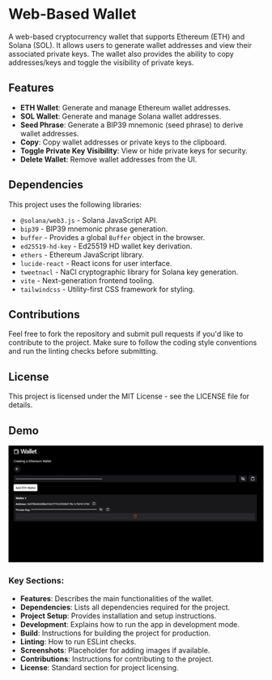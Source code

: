 # Web-Based Wallet

A web-based cryptocurrency wallet that supports Ethereum (ETH) and Solana (SOL). It allows users to generate wallet addresses and view their associated private keys. The wallet also provides the ability to copy addresses/keys and toggle the visibility of private keys.

## Features

- **ETH Wallet**: Generate and manage Ethereum wallet addresses.
- **SOL Wallet**: Generate and manage Solana wallet addresses.
- **Seed Phrase**: Generate a BIP39 mnemonic (seed phrase) to derive wallet addresses.
- **Copy**: Copy wallet addresses or private keys to the clipboard.
- **Toggle Private Key Visibility**: View or hide private keys for security.
- **Delete Wallet**: Remove wallet addresses from the UI.

## Dependencies

This project uses the following libraries:

- `@solana/web3.js` - Solana JavaScript API.
- `bip39` - BIP39 mnemonic phrase generation.
- `buffer` - Provides a global `Buffer` object in the browser.
- `ed25519-hd-key` - Ed25519 HD wallet key derivation.
- `ethers` - Ethereum JavaScript library.
- `lucide-react` - React icons for user interface.
- `tweetnacl` - NaCl cryptographic library for Solana key generation.
- `vite` - Next-generation frontend tooling.
- `tailwindcss` - Utility-first CSS framework for styling.

## Contributions
Feel free to fork the repository and submit pull requests if you'd like to contribute to the project. Make sure to follow the coding style conventions and run the linting checks before submitting.

## License
This project is licensed under the MIT License - see the LICENSE file for details.

## Demo
![Demo App](./public/image.png)

### Key Sections:
- **Features**: Describes the main functionalities of the wallet.
- **Dependencies**: Lists all dependencies required for the project.
- **Project Setup**: Provides installation and setup instructions.
- **Development**: Explains how to run the app in development mode.
- **Build**: Instructions for building the project for production.
- **Linting**: How to run ESLint checks.
- **Screenshots**: Placeholder for adding images if available.
- **Contributions**: Instructions for contributing to the project.
- **License**: Standard section for project licensing.


